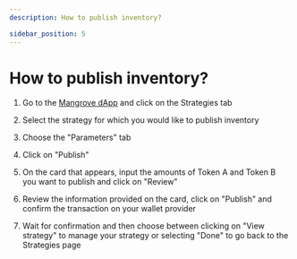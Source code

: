 ```yaml
---
description: How to publish inventory?

sidebar_position: 5
---
```



# How to publish inventory?

1. Go to the [Mangrove dApp](https://app.mangrove.exchange/) and click on the Strategies tab

2. Select the strategy for which you would like to publish inventory

3. Choose the "Parameters" tab

4. Click on "Publish"

5. On the card that appears, input the amounts of Token A and Token B you want to publish and click on "Review"

6. Review the information provided on the card, click on "Publish" and confirm the transaction on your wallet provider

7. Wait for confirmation and then choose between clicking on "View strategy" to manage your strategy or selecting "Done" to go back to the Strategies page